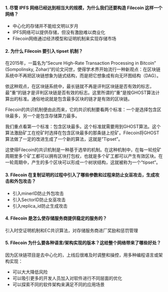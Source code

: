 #### 1. 尽管 IPFS 网络已经达到相当大的规模，为什么我们还要构造 Filecoin 这样一个网络？

- 中心化的存储并不能给文明以岁月
- IPFS网络可以提供存储，但没有激励难以商业化
- Filecoin网络通过经济模型和证明机制来实现存储市场

#### 2. 为什么 Filecoin 要引入 tipset 机制？

在2015年，一篇名为“Secure High-Rate Transaction Processing in Bitcoin” (Sompolinsky, Zohar)“的论文问世，使得学术界开始流行一种新观点：在区块链系统中不再把区块链想象为链式结构，而是把它想象成有向无环图结构（DAG）。

依这种观点，在区块链系统中，最长链就不再是评判区块链是否有效的标志，最”重“的链才是评判区块链是否有效的标志。这里所谓的”重“是按GHOST算法计算出的标准。通俗地说就是包含最多区块的链才是有效的区块链。

Filecoin的共识机制便由此而来，它的共识机制要看两个标准：一个是选择包含区块最多，另一个是包含存储算力最多。

我们重点看第一个标准：包含区块最多。这个标准就需要用到GHOST算法。这个算法激励矿工在挖矿时选择在包含区块最多的那条链上挖矿。Filecoin将GHOST算法做了一定的改进生成了一个新的算法，这就是”Tipset”。

这使得Filecoin的共识机制是一种基于选举的机制。在这种机制中，在每一轮挖矿周期里多个矿工都可以拥有区块打包权，也就是多个矿工都可以产生有效区块。在一轮周期中，产生的多个区块可以形成一个树状结构，这就被称为一个“tipset“。

#### 3. Filecoin 在复制证明的过程中引入了哪些参数和过程来防止女巫攻击，生成攻击和外包攻击？

- 引入minerID防止外包攻击
- 引入SectorID防止女巫攻击
- 引入replica_id防止生成攻击

#### 4. Filecoin 是怎么使存储服务商提供稳定的服务的？

引入时空证明机制和EC共识算法，对存储服务商进厂奖励和惩罚管理

#### 5. Filecoin 为什么要各种语言/架构实现的版本？这给整个网络带来了哪些好处？

因为区块链项目是去中心化的，上线后很难及时调整和操控，用多种编程语言或架构实现：

- 可以大大降低风险
- 可以吸引更多的开发人员加入对软件进行不同层面的优化
- 可以探索不同的软件架构来满足不同的应用场景